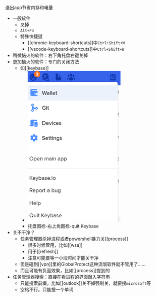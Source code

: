 退出app节省内存和电量
- 一般软件
  - 叉掉
  - `Alt+F4`
  - 特殊快捷键
    - [[chrome-keyboard-shortcuts]]中`Ctrl+Shift+W`
    - [[vscode-keyboard-shortcuts]]中`Ctrl+Shift+W`
- 稍微恼火的软件：右下角托盘右键关掉
- 更加恼火的软件：专门的关闭方法
  - 如[[keybase]]
    - ![](quit-keybase.png)
    - 托盘图标-右上角图标-quit Keybase
- 关不干净？
  - 任务管理器杀掉进程或者powershell暴力关[[process]]
    - 很多时候管用，比如[[wsa]]
    - 用于[[refresh]]
    - 注意可能要等一小段时间才能关干净
  - 但是碰到[[vpn]]里的GlobalProtect这种流氓软件就不管用了……
  - 而且可能有负面效果，比如[[process]]提到的
- 任务管理器搜索：直接在看进程的界面敲入字符串
  - 只能搜索前缀。比如[[outlook]]关不掉强制关，就要搜`microsoft`等
  - 空格不行。只能搜一个单词